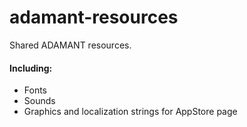# adamant-resources
Shared ADAMANT resources.

#### Including:
- Fonts
- Sounds
- Graphics and localization strings for AppStore page